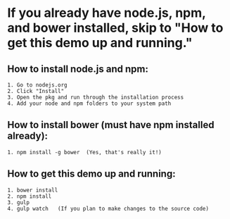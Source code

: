 # If you already have node.js, npm, and bower installed, skip to "How to get this demo up and running."

## How to install node.js and npm:
```
1. Go to nodejs.org
2. Click "Install"
3. Open the pkg and run through the installation process
4. Add your node and npm folders to your system path
```

## How to install bower (must have npm installed already):
```
1. npm install -g bower  (Yes, that's really it!)
```

## How to get this demo up and running:
```
1. bower install
2. npm install
3. gulp
4. gulp watch   (If you plan to make changes to the source code)
```
